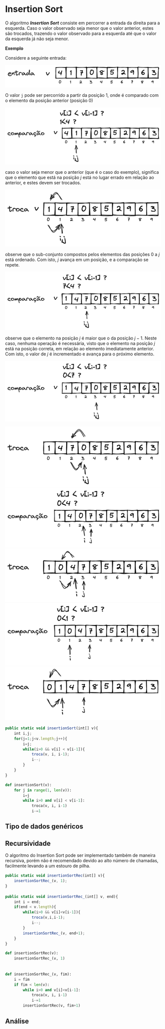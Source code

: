 # Insertion Sort

O algoritmo ***Insertion Sort*** consiste em percorrer a entrada da direita para a esquerda. Caso o valor observado seja menor que o valor anterior, estes são trocados, trazendo o valor observado para a esquerda até que o valor da esquerda já não seja menor.


**Exemplo**  

Considere a seguinte entrada:

![insertion_sort_01-entrada](img/insertion_sort_01-entrada.png)

O valor `j` pode ser percorrido a partir da posição $1$, onde é comparado com o elemento da posição anterior (posição $0$)

![insertion_sort_02-comparacao](img/insertion_sort_02-comparacao.png)

caso o valor seja menor que o anterior (que é o caso do exemplo), significa que o elemento que está na posição $j$ está no lugar errado em relação ao anterior, e estes devem ser trocados.

![nsertion_sort_03-troca](img/insertion_sort_03-troca.png)

observe que o sub-conjunto compostos pelos elementos das posições $0$ a $j$ está ordenado. Com isto, $j$ avança em um posição, e a comparação se repete.

![insertion_sort_04-comparacao](img/insertion_sort_04-comparacao.png)

observe que o elemento na posição $j$ é maior que o da posição $j-1$. Neste caso, nenhuma operação é necessária, visto que o elemento na posição $j$ está na posição correta, em relação ao elemento imediatamente anterior. Com isto, o valor de $j$ é incrementado e avança para o próximo elemento.

![insertion_sort_05-comparacao](img/insertion_sort_05-comparacao.png)



![insertion_sort_06-troca](img/insertion_sort_06-troca.png)
![insertion_sort_07-comparacao](img/insertion_sort_07-comparacao.png)
![insertion_sort_08-troca](img/insertion_sort_08-troca.png)
![insertion_sort_09-comparacao.png](img/insertion_sort_09-comparacao.png)
![insertion_sort_10-troca.png](img/insertion_sort_10-troca.png)


```javascript
public static void insertionSort(int[] v){
    int i,j;
    for(j=1;j<v.length;j++){
        i=j;
        while(i>0 && v[i] < v[i-1]){
            troca(v, i, i-1);
            i--;
        }
    }
}
```

```python
def insertionSort(v):
    for j in range(1, len(v)):
        i=j
        while i>0 and v[i] < v[i-1]:
            troca(v, i, i-1)
            i-=1

```

## Tipo de dados genéricos

## Recursividade

O algoritmo do Insertion Sort pode ser implementado também de maneira recursiva, porém não é recomendado devido ao alto número de chamadas, facilmente levando a um estouro de pilha.

```javascript
public static void insertionSortRec(int[] v){
    insertionSortRec_(v, 1);
}

public static void insertionSortRec_(int[] v, end){
    int i = end;
    if(end < v.length){
        while(i>0 && v[i]<v[i-1]){
            troca(v,i,i-1);
            i--;
        }
        insertionSortRec_(v, end+1);
    }
}
```

```python
def insertionSortRec(v):
    insertionSortRec_(v, 1)


def insertionSortRec_(v, fim):
    i = fim
    if fim < len(v):
        while i>0 and v[i]<v[i-1]:
            troca(v, i, i-1)
            i-=1
        insertionSortRec(v, fim+1)
```

## Análise